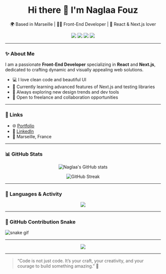 <h1 align="center">Hi there 👋 I'm Naglaa Fouz</h1>

<p align="center">
  🌍 Based in Marseille | 👩‍💻 Front-End Developer | 💜 React & Next.js lover
</p>

<p align="center">
  <img src="https://img.shields.io/badge/React-61DAFB?style=flat&logo=react&logoColor=black" />
  <img src="https://img.shields.io/badge/Next.js-000000?style=flat&logo=nextdotjs&logoColor=white" />
  <img src="https://img.shields.io/badge/CSS-264de4?style=flat&logo=css3&logoColor=white" />
  <img src="https://img.shields.io/badge/JavaScript-F7DF1E?style=flat&logo=javascript&logoColor=black" />
</p>

---

### ✨ About Me

I am a passionate **Front-End Developer** specializing in **React** and **Next.js**, dedicated to crafting dynamic and visually appealing web solutions.

- 💻 I love clean code and beautiful UI
- 🌱 Currently learning advanced features of Next.js and testing libraries
- 🧠 Always exploring new design trends and dev tools
- 🚀 Open to freelance and collaboration opportunities

---

### 🔗 Links

- 🌐 [Portfolio](https://new-pyrocode.vercel.app/)
- 💼 [LinkedIn](https://www.linkedin.com/in/naglaa-fouz-7b42a214a/)
- 📍 Marseille, France

---

### 📊 GitHub Stats

<p align="center">
  <img src="https://github-readme-stats.vercel.app/api?username=naglaa77&show_icons=true&theme=radical&count_private=true&hide_border=true" alt="Naglaa's GitHub stats" />
</p>

<p align="center">
  <img src="https://streak-stats.demolab.com?user=naglaa77&theme=tokyonight&hide_border=true" alt="GitHub Streak" />
</p>

---

### 🧠 Languages & Activity

<p align="center">
  <img src="https://github-readme-stats.vercel.app/api/top-langs/?username=naglaa77&layout=compact&theme=radical&hide_border=true" />
</p>

---

### 🐍 GitHub Contribution Snake

![snake gif](https://github.com/naglaa77/naglaa77/blob/output/github-contribution-grid-snake.svg)

---

<p align="center">
  <img src="https://img.shields.io/badge/Mode-Dark🖤/Light🤍-informational" />
</p>

---

> “Code is not just code. It’s your craft, your creativity, and your courage to build something amazing.” 🌟
